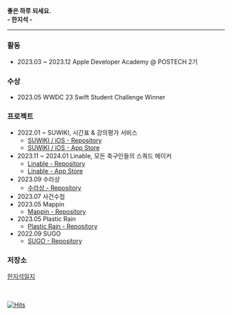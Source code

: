 **좋은 하루 되세요.**<Br>
**- 한지석 -**

* * *
### 활동
- 2023.03 ~ 2023.12 Apple Developer Academy @ POSTECH 2기
### 수상
- 2023.05 WWDC 23 Swift Student Challenge Winner
### 프로젝트
- 2022.01 ~ SUWIKI, 시간표 & 강의평가 서비스<br>
  - [SUWIKI / iOS - Repository](https://github.com/uswLectureEvaluation/SUWIKI-iOS)
  - [SUWIKI / iOS - App Store](https://apps.apple.com/kr/app/suwiki/id1615744899)<br>
- 2023.11 ~ 2024.01 Linable, 모든 축구인들의 스쿼드 메이커<br>
  - [Linable - Repository](https://github.com/DeveloperAcademy-POSTECH/MacC-Team10-Pivoters)<br>
  - [Linable - App Store](https://apps.apple.com/kr/app/linable/id6472717218)
- 2023.09 수라상
  - [수라상 - Repository](https://github.com/Sulasang/iOS)
- 2023.07 사건수첩
- 2023.05 Mappin
  - [Mappin - Repository](https://github.com/sozohoy/Mappin)
- 2023.05 Plastic Rain
  - [Plastic Rain - Repository](https://github.com/sozohoy/WWDC23-SwiftStudentChallenge)
- 2022.09 SUGO
  - [SUGO - Repository](https://github.com/sozohoy/SUGO)
### 저장소
[한지석일지](https://bow-frog-cb1.notion.site/3e3a311db3fb4f12a915d0af62392be2?pvs=18)
<br>
<br>
<br>


[![Hits](https://hits.seeyoufarm.com/api/count/incr/badge.svg?url=https%3A%2F%2Fgithub.com%2Fsozohoy&count_bg=%2379C83D&title_bg=%23555555&icon=&icon_color=%23E7E7E7&title=hits&edge_flat=false)](https://hits.seeyoufarm.com)
